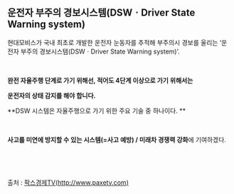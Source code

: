 ## 운전자 부주의 경보시스템(DSWㆍDriver State Warning system)



현대모비스가 국내 최초로 개발한 운전자 눈동자를 추적해 부주의시 경보를 울리는 ‘운전자 부주의 경보시스템(DSWㆍDriver State Warning system)’.

​    

**완전 자율주행 단계로 가기 위해선, 적어도 4단계 이상으로 가기 위해서는**

**운전자의 상태 감지를 해야 합니다.**

**DSW 시스템은 자율주행으로 가기 위한 주요 기술 중 하나이다. **

​    

**사고를 미연에 방지할 수 있는 시스템(=사고 예방) / 미래차 경쟁력 강화**에 기여하겠다.

​    

​    

출처 : [팍스경제TV(http://www.paxetv.com)](https://www.paxetv.com/news/articleView.html?idxno=75941)